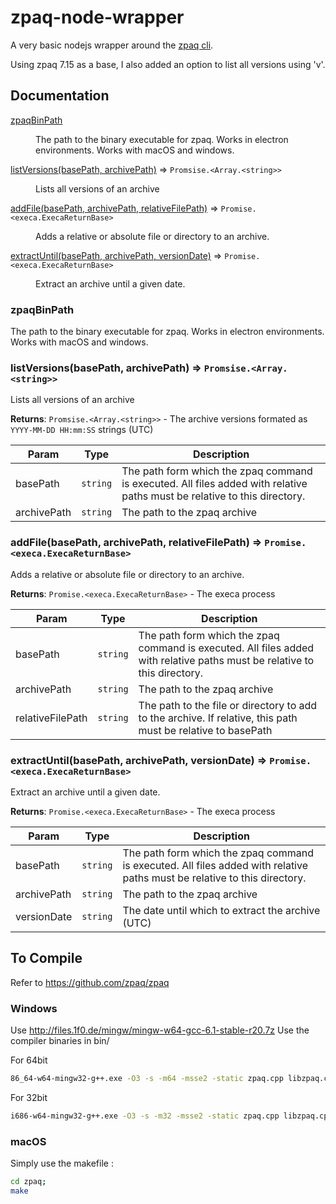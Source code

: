 # zpaq-node-wrapper

A very basic nodejs wrapper around the [zpaq cli](https://github.com/zpaq/zpaq).

Using zpaq 7.15 as a base, I also added an option to list all versions using 'v'.

## Documentation

<dl>
<dt><a href="#zpaqBinPath">zpaqBinPath</a></dt>
<dd><p>The path to the binary executable for zpaq. Works in electron environments. Works with macOS and windows.</p>
</dd>
</dl>

<dl>
<dt><a href="#listVersions">listVersions(basePath, archivePath)</a> ⇒ <code>Promsise.&lt;Array.&lt;string&gt;&gt;</code></dt>
<dd><p>Lists all versions of an archive</p>
</dd>
<dt><a href="#addFile">addFile(basePath, archivePath, relativeFilePath)</a> ⇒ <code>Promise.&lt;execa.ExecaReturnBase&gt;</code></dt>
<dd><p>Adds a relative or absolute file or directory to an archive.</p>
</dd>
<dt><a href="#extractUntil">extractUntil(basePath, archivePath, versionDate)</a> ⇒ <code>Promise.&lt;execa.ExecaReturnBase&gt;</code></dt>
<dd><p>Extract an archive until a given date.</p>
</dd>
</dl>

<a name="zpaqBinPath"></a>

### zpaqBinPath

The path to the binary executable for zpaq. Works in electron environments. Works with macOS and windows.

<a name="listVersions"></a>

### listVersions(basePath, archivePath) ⇒ <code>Promsise.&lt;Array.&lt;string&gt;&gt;</code>

Lists all versions of an archive

**Returns**: <code>Promsise.&lt;Array.&lt;string&gt;&gt;</code> - The archive versions formated as `YYYY-MM-DD HH:mm:SS` strings (UTC)

| Param       | Type                | Description                                                                                                               |
| ----------- | ------------------- | ------------------------------------------------------------------------------------------------------------------------- |
| basePath    | <code>string</code> | The path form which the zpaq command is executed. All files added with relative paths must be relative to this directory. |
| archivePath | <code>string</code> | The path to the zpaq archive                                                                                              |

<a name="addFile"></a>

### addFile(basePath, archivePath, relativeFilePath) ⇒ <code>Promise.&lt;execa.ExecaReturnBase&gt;</code>

Adds a relative or absolute file or directory to an archive.

**Returns**: <code>Promise.&lt;execa.ExecaReturnBase&gt;</code> - The execa process

| Param            | Type                | Description                                                                                                               |
| ---------------- | ------------------- | ------------------------------------------------------------------------------------------------------------------------- |
| basePath         | <code>string</code> | The path form which the zpaq command is executed. All files added with relative paths must be relative to this directory. |
| archivePath      | <code>string</code> | The path to the zpaq archive                                                                                              |
| relativeFilePath | <code>string</code> | The path to the file or directory to add to the archive. If relative, this path must be relative to basePath              |

<a name="extractUntil"></a>

### extractUntil(basePath, archivePath, versionDate) ⇒ <code>Promise.&lt;execa.ExecaReturnBase&gt;</code>

Extract an archive until a given date.

**Returns**: <code>Promise.&lt;execa.ExecaReturnBase&gt;</code> - The execa process

| Param       | Type                | Description                                                                                                               |
| ----------- | ------------------- | ------------------------------------------------------------------------------------------------------------------------- |
| basePath    | <code>string</code> | The path form which the zpaq command is executed. All files added with relative paths must be relative to this directory. |
| archivePath | <code>string</code> | The path to the zpaq archive                                                                                              |
| versionDate | <code>string</code> | The date until which to extract the archive (UTC)                                                                         |

## To Compile

Refer to https://github.com/zpaq/zpaq

### Windows

Use http://files.1f0.de/mingw/mingw-w64-gcc-6.1-stable-r20.7z
Use the compiler binaries in bin/

For 64bit

```bash
86_64-w64-mingw32-g++.exe -O3 -s -m64 -msse2 -static zpaq.cpp libzpaq.cpp -o zpaq64
```

For 32bit

```bash
i686-w64-mingw32-g++.exe -O3 -s -m32 -msse2 -static zpaq.cpp libzpaq.cpp -o zpaq
```

### macOS

Simply use the makefile :

```bash
cd zpaq;
make
```
